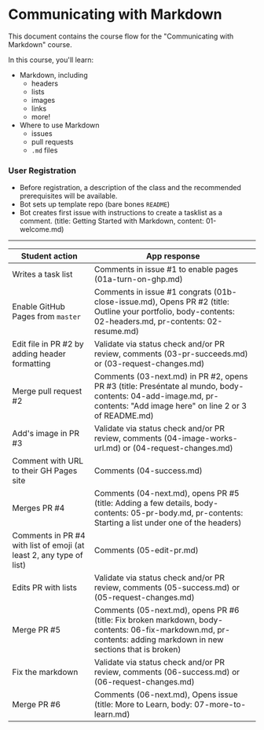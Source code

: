 # Communicating with Markdown

This document contains the course flow for the "Communicating with Markdown" course.

In this course, you'll learn:
- Markdown, including
  - headers
  - lists
  - images
  - links
  - more!
- Where to use Markdown
  - issues
  - pull requests
  - `.md` files

### User Registration
- Before registration, a description of the class and the recommended prerequisites will be available.
- Bot sets up template repo (bare bones `README`)
- Bot creates first issue with instructions to create a tasklist as a comment. (title: Getting Started with Markdown, content: 01-welcome.md)


----
| Student action | App response |
| -------------- | ------------ |
| Writes a task list | Comments in issue #1 to enable pages (01a-turn-on-ghp.md) |
| Enable GitHub Pages from `master` | Comments in issue #1 congrats (01b-close-issue.md), Opens PR #2 (title: Outline your portfolio, body-contents: 02-headers.md, pr-contents: 02-resume.md) |
| Edit file in PR #2 by adding header formatting | Validate via status check and/or PR review, comments (03-pr-succeeds.md) or (03-request-changes.md) |
| Merge pull request #2 | Comments (03-next.md) in PR #2, opens PR #3 (title: Preséntate al mundo, body-contents: 04-add-image.md, pr-contents: "Add image here" on line 2 or 3 of README.md) |
| Add's image in PR #3 | Validate via status check and/or PR review, comments (04-image-works-url.md) or (04-request-changes.md) |
| Comment with URL to their GH Pages site | Comments (04-success.md) |
| Merges PR #4 | Comments (04-next.md), opens PR #5 (title: Adding a few details, body-contents: 05-pr-body.md, pr-contents: Starting a list under one of the headers) |
| Comments in PR #4 with list of emoji (at least 2, any type of list) | Comments (05-edit-pr.md) |
| Edits PR with lists | Validate via status check and/or PR review, comments (05-success.md) or (05-request-changes.md) |
| Merge PR #5 | Comments (05-next.md), opens PR #6 (title: Fix broken markdown, body-contents: 06-fix-markdown.md, pr-contents: adding markdown in new sections that is broken) |
| Fix the markdown | Validate via status check and/or PR review, comments (06-success.md) or (06-request-changes.md) |
| Merge PR #6 | Comments (06-next.md), Opens issue (title: More to Learn, body: 07-more-to-learn.md) |
